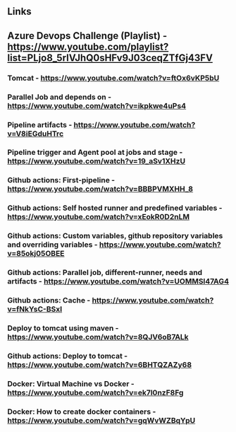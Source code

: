 ## Links

## Azure Devops Challenge (Playlist) - https://www.youtube.com/playlist?list=PLjo8_5rIVJhQ0sHFv9J03ceqZTfGj43FV

### Tomcat - https://www.youtube.com/watch?v=ftOx6vKP5bU
### Parallel Job and depends on - https://www.youtube.com/watch?v=ikpkwe4uPs4
### Pipeline artifacts - https://www.youtube.com/watch?v=V8iEGduHTrc
### Pipeline trigger and Agent pool at jobs and stage - https://www.youtube.com/watch?v=19_aSv1XHzU
### Github actions: First-pipeline - https://www.youtube.com/watch?v=BBBPVMXHH_8 
### Github actions: Self hosted runner and predefined variables - https://www.youtube.com/watch?v=xEokR0D2nLM
### Github actions: Custom variables, github repository variables and overriding variables - https://www.youtube.com/watch?v=85okj05OBEE
### Github actions: Parallel job, different-runner, needs and artifacts - https://www.youtube.com/watch?v=UOMMSl47AG4
### Github actions: Cache - https://www.youtube.com/watch?v=fNkYsC-BSxI
### Deploy to tomcat using maven - https://www.youtube.com/watch?v=8QJV6oB7ALk
### Github actions: Deploy to tomcat - https://www.youtube.com/watch?v=6BHTQZAZy68

### Docker: Virtual Machine vs Docker - https://www.youtube.com/watch?v=ek7l0nzF8Fg
### Docker: How to create docker containers - https://www.youtube.com/watch?v=gqWvWZBqYpU
